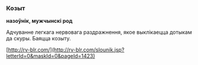 ### Козыт
**назоўнік, мужчынскі род**

Адчуванне легкага нервовага раздражнення, якое выклікаецца дотыкам да скуры. Баяцца козыту.

<a rel="author">[http://rv-blr.com/](http://rv-blr.com/slounik.jsp?letterId=0&maskId=0&pageId=1423)</a>
